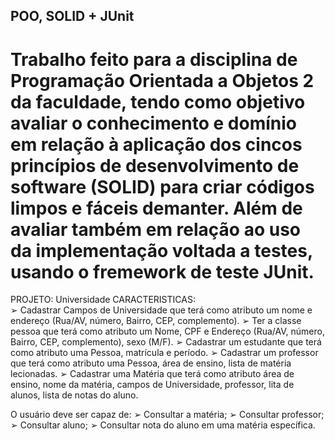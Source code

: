 ## POO, SOLID + JUnit

# Trabalho feito para a disciplina de Programação Orientada a Objetos 2 da faculdade, tendo como objetivo avaliar o conhecimento e domínio em relação à aplicação dos cincos princípios de desenvolvimento de software (SOLID) para criar códigos limpos e fáceis demanter. Além de avaliar também em relação ao uso da implementação voltada a testes, usando o fremework de teste JUnit.

PROJETO: Universidade
CARACTERISTICAS:  
➢ Cadastrar Campos de Universidade que terá como atributo um nome e endereço (Rua/AV,
número, Bairro, CEP, complemento).
➢ Ter a classe pessoa que terá como atributo um Nome, CPF e Endereço (Rua/AV, número,
Bairro, CEP, complemento), sexo (M/F).
➢ Cadastrar um estudante que terá como atributo uma Pessoa, matrícula e período.
➢ Cadastrar um professor que terá como atributo uma Pessoa, área de ensino, lista de matéria
lecionadas.
➢ Cadastrar uma Matéria que terá como atributo área de ensino, nome da matéria, campos de
Universidade, professor, lita de alunos, lista de notas do aluno.

O usuário deve ser capaz de:
➢ Consultar a matéria;
➢ Consultar professor;
➢ Consultar aluno;
➢ Consultar nota do aluno em uma matéria específica.






